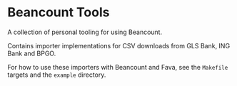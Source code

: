 # Beancount Tools

A collection of personal tooling for using Beancount.

Contains importer implementations for CSV downloads from GLS Bank, ING Bank and BPGO.

For how to use these importers with Beancount and Fava, see the `Makefile` targets and the `example` directory.
